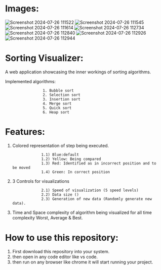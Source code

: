 # Images:

![Screenshot 2024-07-26 111522](https://github.com/user-attachments/assets/7c056e7d-fcd1-425f-85b6-fc812696e6da)
![Screenshot 2024-07-26 111545](https://github.com/user-attachments/assets/2633c07a-a86f-4921-8f83-60f7a43991a0)
![Screenshot 2024-07-26 111614](https://github.com/user-attachments/assets/9ccb5bf3-fc97-47e0-a445-0a482fbc5a42)
![Screenshot 2024-07-26 112734](https://github.com/user-attachments/assets/3cce0aa8-5617-40ae-ad34-302d5295b2c4)
![Screenshot 2024-07-26 112840](https://github.com/user-attachments/assets/da6b6f35-8465-477d-b631-8e85a1f27a09)
![Screenshot 2024-07-26 112926](https://github.com/user-attachments/assets/428fb62b-e809-483b-bb02-8f763fa50cb6)
![Screenshot 2024-07-26 112944](https://github.com/user-attachments/assets/43cdcff2-4aac-46c7-bd93-1ed337779922)




# Sorting Visualizer:

A web application showcasing the inner workings of sorting algorithms.

Implemented algorithms:


                     1. Bubble sort
                     2. Selection sort
                     3. Insertion sort
                     4. Merge sort
                     5. Quick sort
                     6. Heap sort

        
# Features:

1. Colored representation of step being executed.
   
                    1.1) Blue:default 
                    1.2) Yellow: Being compared 
                    1.3) Red: Identified as in incorrect position and to be moved 
                    1.4) Green: In correct position
   
2. 3 Controls for visualizations
   
                    2.1) Speed of visualization (5 speed levels)
                    2.2) Data size ()
                    2.3) Generation of new data (Randomly generate new data).
   
3. Time and Space complexity of algorithm being visualized for all time complexity Worst, Average & Best.

# How to use this repository:

1. First download this repository into your system.
2. then open in any code editor like vs code.
3. then run on any browser like chrome it will start running your project.
